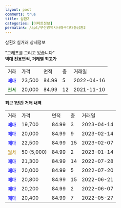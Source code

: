 ```yaml
---
layout: post
comments: true
title: 삼환2
categories: [아파트정보]
permalink: /apt/부산광역시사하구다대동삼환2
---
```


삼환2 실거래 상세정보

<script type="text/javascript">
  google.charts.load('current', {'packages':['line', 'corechart']});
  google.charts.setOnLoadCallback(drawChart);

  function drawChart() {
    var data = new google.visualization.DataTable();
    data.addColumn('date', '거래일');
    data.addColumn('number', "매매");
    data.addColumn('number', "전세");
    data.addColumn('number', "전매");

    data.addRows([[new Date(Date.parse("2023-04-14")), 19700, null, null], [new Date(Date.parse("2023-02-14")), 20000, null, null], [new Date(Date.parse("2023-02-07")), 22500, null, null], [new Date(Date.parse("2023-01-14")), null, null, null], [new Date(Date.parse("2022-07-28")), 21300, null, null], [new Date(Date.parse("2022-07-20")), 20000, null, null], [new Date(Date.parse("2022-06-21")), 20800, null, null], [new Date(Date.parse("2022-06-07")), 20200, null, null], [new Date(Date.parse("2022-05-27")), 20400, null, null]]);

    var options = {
      hAxis: {
        format: 'yyyy/MM/dd'
      },    
      lineWidth: 0,
      pointsVisible: true,    
      title: '최근 1년간 유형별 실거래가 분포',
      legend: { position: 'bottom' }
    };

    var formatter = new google.visualization.NumberFormat({pattern:'###,###'} );
    formatter.format(data, 1);
    formatter.format(data, 2);
    
    setTimeout(function() {
        var chart = new google.visualization.LineChart(document.getElementById('columnchart_material'));
        chart.draw(data, (options));
        document.getElementById('loading').style.display = 'none';
    }, 200);
  }
</script>


<div id="loading" style="z-index:20; display: block; margin-left: 0px">"그래프를 그리고 있습니다"</div>
<div id="columnchart_material" style="width: 95%; margin-left: 0px; display: block"></div>
<!-- contents start -->
<b>역대 전용면적, 거래별 최고가</b>
<table class="sortable">
    <tr>
      <td>거래</td>
      <td>가격</td>
      <td>면적</td>
      <td>층</td>
      <td>거래일</td>
    </tr>
        <tr>
          <td><a style="color: blue">매매</a></td>
          <td>23,500</td>
          <td>84.99</td>
          <td>5</td>
          <td>2022-04-16</td>
        </tr>        
        <tr>
              <td><a style="color: darkgreen">전세</a></td>
              <td>20,000</td>
              <td>84.99</td>
              <td>12</td>
              <td>2021-11-10</td>
            </tr>        
    
</table>

<b>최근 1년간 거래 내역</b>

<table class="sortable">
    <tr>
      <td>거래</td>
      <td>가격</td>
      <td>면적</td>
      <td>층</td>
      <td>거래일</td>
    </tr>
    <tr>
      <td><a style="color: blue">매매</a></td>
      <td>19,700</td>
      <td>84.99</td>
      <td>3</td>
      <td>2023-04-14</td>
    </tr>          <tr>
      <td><a style="color: blue">매매</a></td>
      <td>20,000</td>
      <td>84.99</td>
      <td>9</td>
      <td>2023-02-14</td>
    </tr>          <tr>
      <td><a style="color: blue">매매</a></td>
      <td>22,500</td>
      <td>84.99</td>
      <td>15</td>
      <td>2023-02-07</td>
    </tr>          <tr>
      <td><a style="color: darkgoldenrod">월세</a></td>
      <td>50 (5,000)</td>
      <td>84.99</td>
      <td>2</td>
      <td>2023-01-14</td>
    </tr>          <tr>
      <td><a style="color: blue">매매</a></td>
      <td>21,300</td>
      <td>84.99</td>
      <td>14</td>
      <td>2022-07-28</td>
    </tr>          <tr>
      <td><a style="color: blue">매매</a></td>
      <td>20,000</td>
      <td>84.99</td>
      <td>5</td>
      <td>2022-07-20</td>
    </tr>          <tr>
      <td><a style="color: blue">매매</a></td>
      <td>20,800</td>
      <td>84.99</td>
      <td>15</td>
      <td>2022-06-21</td>
    </tr>          <tr>
      <td><a style="color: blue">매매</a></td>
      <td>20,200</td>
      <td>84.99</td>
      <td>2</td>
      <td>2022-06-07</td>
    </tr>          <tr>
      <td><a style="color: blue">매매</a></td>
      <td>20,400</td>
      <td>84.99</td>
      <td>7</td>
      <td>2022-05-27</td>
    </tr>      </table>
<!-- contents end -->    

